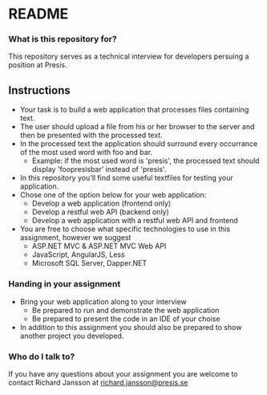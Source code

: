 # README #

### What is this repository for? ###
This repository serves as a technical interview for developers persuing a position at Presis.

## Instructions ##
* Your task is to build a web application that processes files containing text.
* The user should upload a file from his or her browser to the server and then be presented with the processed text.
* In the processed text the application should surround every occurrance of the most used word with foo and bar.
    * Example: if the most used word is 'presis', the processed text should display 'foopresisbar' instead of 'presis'.
* In this repository you'll find some useful textfiles for testing your application.
* Chose one of the option below for your web application:
    * Develop a web application (frontend only)
    * Develop a restful web API (backend only)
    * Develop a web application with a restful web API and frontend
* You are free to choose what specific technologies to use in this assignment, however we suggest
    * ASP.NET MVC & ASP.NET MVC Web API
    * JavaScript, AngularJS, Less
    * Microsoft SQL Server, Dapper.NET

### Handing in your assignment ###
* Bring your web application along to your interview
    * Be prepared to run and demonstrate the web application
    * Be prepared to present the code in an IDE of your choise
* In addition to this assignment you should also be prepared to show another project you developed.

### Who do I talk to? ###
If you have any questions about your assignment you are welcome to contact Richard Jansson at [richard.jansson@presis.se](mailto:richard.jansson@presis.se)